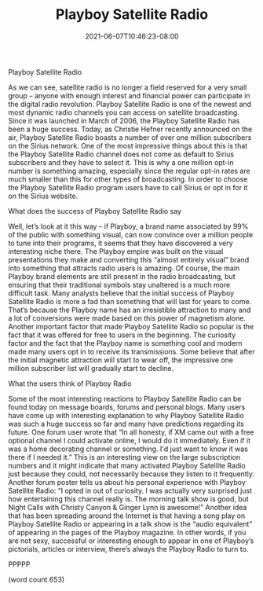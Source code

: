 ﻿---
title: "Playboy Satellite Radio"
date: 2021-06-07T10:46:23-08:00
description: "Satellite-Radio Tips for Web Success"
featured_image: "/images/Satellite-Radio.jpg"
tags: ["Satellite Radio"]
---

Playboy Satellite Radio 

As we can see, satellite radio is no longer a field reserved for a very small group – anyone with enough interest and financial power can participate in the digital radio revolution. Playboy Satellite Radio is one of the newest and most dynamic radio channels you can access on satellite broadcasting. Since it was launched in March of 2006, the Playboy Satellite Radio has been a huge success. Today, as Christie Hefner recently announced on the air, Playboy Satellite Radio boasts a number of over one million subscribers on the Sirius network. One of the most impressive things about this is that the Playboy Satellite Radio channel does not come as default to Sirius subscribers and they have to select it. This is why a one million opt-in number is something amazing, especially since the regular opt-in rates are much smaller than this for other types of broadcasting. In order to choose the Playboy Satellite Radio program users have to call Sirius or opt in for it on the Sirius website. 

What does the success of Playboy Satellite Radio say

Well, let’s look at it this way – if Playboy, a brand name associated by 99% of the public with something visual, can now convince over a million people to tune into their programs, it seems that they have discovered a very interesting niche there. The Playboy empire was built on the visual presentations they make and converting this “almost entirely visual” brand into something that attracts radio users is amazing. Of course, the main Playboy brand elements are still present in the radio broadcasting, but ensuring that their traditional symbols stay unaltered is a much more difficult task. Many analysts believe that the initial success of Playboy Satellite Radio is more a fad than something that will last for years to come. That’s because the Playboy name has an irresistible attraction to many and a lot of conversions were made based on this power of magnetism alone. Another important factor that made Playboy Satellite Radio so popular is the fact that it was offered for free to users in the beginning. The curiosity factor and the fact that the Playboy name is something cool and modern made many users opt in to receive its transmissions. Some believe that after the initial magnetic attraction will start to wear off, the impressive one million subscriber list will gradually start to decline.   

What the users think of Playboy Radio

Some of the most interesting reactions to Playboy Satellite Radio can be found today on message boards, forums and personal blogs. Many users have come up with interesting explanation to why Playboy Satellite Radio was such a huge success so far and many have predictions regarding its future. One forum user wrote that “In all honesty, if XM came out with a free optional channel I could activate online, I would do it immediately. Even if it was a home decorating channel or something. I'd just want to know it was there if I needed it.” This is an interesting view on the large subscription numbers and it might indicate that many activated Playboy Satellite Radio just because they could, not necessarily because they listen to it frequently. Another forum poster tells us about his personal experience with Playboy Satellite Radio: “I opted in out of curiosity. I was actually very surprised just how entertaining this channel really is. The morning talk show is good, but Night Calls with Christy Canyon & Ginger Lynn is awesome!” Another idea that has been spreading around the Internet is that having a song play on Playboy Satellite Radio or appearing in a talk show is the “audio equivalent” of appearing in the pages of the Playboy magazine. In other words, if you are not sexy, successful or interesting enough to appear in one of Playboy’s pictorials, articles or interview, there’s always the Playboy Radio to turn to. 

PPPPP

(word count 653)

